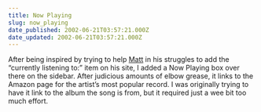 ```yaml
---
title: Now Playing
slug: now_playing
date_published: 2002-06-21T03:57:21.000Z
date_updated: 2002-06-21T03:57:21.000Z
---
```


After being inspired by trying to help [Matt](http://a.wholelottanothing.org) in his struggles to add the “currently listening to:” item on his site, I added a Now Playing box over there on the sidebar. After judicious amounts of elbow grease, it links to the Amazon page for the artist’s most popular record. I was originally trying to have it link to the album the song is from, but it required just a wee bit too much effort.
